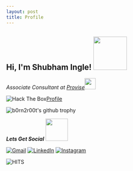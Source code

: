 ```yaml
---
layout: post
title: Profile
---
```


<h2> Hi, I'm Shubham Ingle! <img src="https://media.giphy.com/media/KYh90pNGHTEEMryoqo/giphy.gif" width="90"></h2>
<p><em>Associate Consultant at <a href="https://proviseconsulting.com/">Provise</a><img src="https://media.giphy.com/media/WUlplcMpOCEmTGBtBW/giphy.gif" width="30">
  </em></p>

<img src="http://www.hackthebox.eu/badge/image/3484" alt="Hack The Box"><a href="https://app.hackthebox.eu/profile/3484">Profile</a>

![b0rn2r00t's github trophy](https://github-profile-trophy.vercel.app/?username=b0rn2r00t&theme=dracula)

<em><b>Lets Get Social</b></em> <img src="https://media.giphy.com/media/LnQjpWaON8nhr21vNW/giphy.gif" width="60">

<p>
<a href="mailto:ingle.shubhamyi@gmail.com"><img src="https://img.shields.io/badge/-Gmail-c14438?style=flat-square&logo=Gmail&logoColor=white&link=mailto:ingle.shubhamyi@gmail.com" alt="Gmail"></a>
<a href="https://www.linkedin.com/in/b0rn2r00t/"><img src="https://img.shields.io/badge/LinkedIn-%230077B5.svg?&style=flat-square&logo=linkedin&logoColor=white" alt="LinkedIn"></a>
<a href="https://www.instagram.com/b0rn2r00t/?hl=en"><img src="https://img.shields.io/badge/Instagram-%23E4405F.svg?&style=flat-square&logo=instagram&logoColor=white" alt="Instagram"></a>
</p>

![HITS](https://hitcounter.pythonanywhere.com/count/tag.svg?url=https://github.com/b0rn2r00t)
